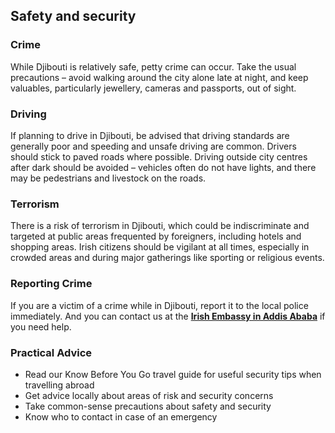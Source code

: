 ## Safety and security

### **Crime**

While Djibouti is relatively safe, petty crime can occur. Take the usual precautions – avoid walking around the city alone late at night, and keep valuables, particularly jewellery, cameras and passports, out of sight.

### **Driving**

If planning to drive in Djibouti, be advised that driving standards are generally poor and speeding and unsafe driving are common. Drivers should stick to paved roads where possible. Driving outside city centres after dark should be avoided – vehicles often do not have lights, and there may be pedestrians and livestock on the roads.

### **Terrorism**

There is a risk of terrorism in Djibouti, which could be indiscriminate and targeted at public areas frequented by foreigners, including hotels and shopping areas. Irish citizens should be vigilant at all times, especially in crowded areas and during major gatherings like sporting or religious events.

### **Reporting Crime**

If you are a victim of a crime while in Djibouti, report it to the local police immediately. And you can contact us at the [**Irish Embassy in Addis Ababa**](/en/ethiopia/addisababa/) if you need help.

### **Practical Advice**

* Read our Know Before You Go travel guide for useful security tips when travelling abroad
* Get advice locally about areas of risk and security concerns
* Take common-sense precautions about safety and security
* Know who to contact in case of an emergency